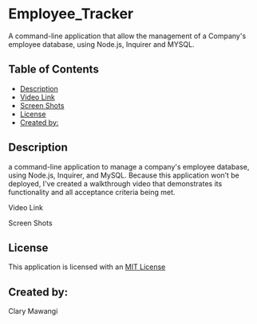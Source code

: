 # Employee_Tracker
A command-line application that allow the management of a Company's employee database, using Node.js, Inquirer and MYSQL.

## Table of Contents

* [Description](#description)
* [Video Link](#video-link)
* [Screen Shots](#screen-shots)
* [License](#license)
* [Created by:](#created-by:)


## Description

a command-line application to manage a company's employee database, using Node.js, Inquirer, and MySQL.
Because this application won’t be deployed, I've created a walkthrough video that demonstrates its functionality and all acceptance criteria being met.

Video Link


Screen Shots




## License

This application is licensed with an [MIT License](./LICENSE)

## Created by:
Clary Mawangi
